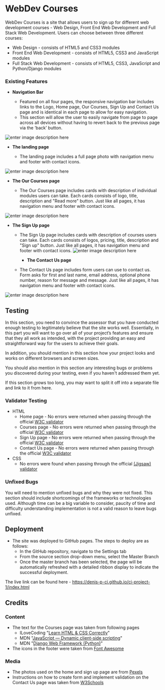 # WebDev Courses

WebDev Courses is a site that allows users to sign up for different web development courses - Web Design, Front End Web Development and Full Stack Web Development.
Users can choose between three different courses:

- Web Design - consists of HTML5 and CSS3 modules
- Front End Web Development - consists of HTML5, CSS3 and JavaScript modules
- Full Stack Web Development - consists of HTML5, CSS3, JavaScript and Python/Django modules

### Existing Features

- **Navigation Bar**

  - Featured on all four pages, the responsive navigation bar includes links to the Logo, Home page, Our Courses, Sign Up and Contact Us page and is identical in each page to allow for easy navigation.
  - This section will allow the user to easily navigate from page to page across all devices without having to revert back to the previous page via the ‘back’ button.

![enter image description here](https://denis-p-ci.github.io/ci-project-1/media/menu.png)

- **The landing page**

  - The landing page includes a full page photo with navigation menu and footer with contact icons.

![enter image description here](https://denis-p-ci.github.io/ci-project-1/media/landing.png)

- **The Our Courses page**

  - The Our Courses page includes cards with description of individual modules users can take. Each cards consists of logo, title, description and "Read more" button. Just like all pages, it has navigation menu and footer with contact icons.

![enter image description here](https://denis-p-ci.github.io/ci-project-1/media/courses.png)

- **The Sign Up page**

  - The Sign Up page includes cards with description of courses users can take. Each cards consists of logos, pricing, title, description and "Sign up" button. Just like all pages, it has navigation menu and footer with contact icons.
    ![enter image description here](https://denis-p-ci.github.io/ci-project-1/media/signup.png)

    - **The Contact Us page**

  - The Contact Us page includes form users can use to contact us. Form asks for first and last name, email address, optional phone number, reason for message and message. Just like all pages, it has navigation menu and footer with contact icons.

![enter image description here](https://denis-p-ci.github.io/ci-project-1/media/contactus.png)

## Testing

In this section, you need to convince the assessor that you have conducted enough testing to legitimately believe that the site works well. Essentially, in this part you will want to go over all of your project’s features and ensure that they all work as intended, with the project providing an easy and straightforward way for the users to achieve their goals.

In addition, you should mention in this section how your project looks and works on different browsers and screen sizes.

You should also mention in this section any interesting bugs or problems you discovered during your testing, even if you haven't addressed them yet.

If this section grows too long, you may want to split it off into a separate file and link to it from here.

### Validator Testing

- HTML
  - Home page - No errors were returned when passing through the official [W3C validator](https://validator.w3.org/nu/?doc=https://denis-p-ci.github.io/ci-project-1/index.html)
  - Courses page - No errors were returned when passing through the official [W3C validator](https://validator.w3.org/nu/?doc=https://denis-p-ci.github.io/ci-project-1/courses.html)
  - Sign Up page - No errors were returned when passing through the official [W3C validator](https://validator.w3.org/nu/?doc=https://denis-p-ci.github.io/ci-project-1/signup.html)
  - Contact Us page - No errors were returned when passing through the official [W3C validator](https://validator.w3.org/nu/?doc=https://denis-p-ci.github.io/ci-project-1/contact.html)
- CSS
  - No errors were found when passing through the official [(Jigsaw) validator](https://jigsaw.w3.org/css-validator/validator?uri=https%3A%2F%2Fdenis-p-ci.github.io%2Fci-project-1%2Fassets%2Fcss%2Fstyle.css&profile=css3svg&usermedium=all&warning=1&vextwarning=&lang=en)

### Unfixed Bugs

You will need to mention unfixed bugs and why they were not fixed. This section should include shortcomings of the frameworks or technologies used. Although time can be a big variable to consider, paucity of time and difficulty understanding implementation is not a valid reason to leave bugs unfixed.

## Deployment

- The site was deployed to GitHub pages. The steps to deploy are as follows:
  - In the GitHub repository, navigate to the Settings tab
  - From the source section drop-down menu, select the Master Branch
  - Once the master branch has been selected, the page will be automatically refreshed with a detailed ribbon display to indicate the successful deployment.

The live link can be found here - https://denis-p-ci.github.io/ci-project-1/index.html

## Credits

### Content

- The text for the Courses page was taken from following pages
  - ILoveCoding "[Learn HTML & CSS Correctly](https://ilovecoding.org/courses/htmlcss2)"
  - MDN "[JavaScript — Dynamic client-side scripting](https://developer.mozilla.org/en-US/docs/Learn/JavaScript)"
  - MDN "[Django Web Framework (Python)](https://developer.mozilla.org/en-US/docs/Learn/Server-side/Django)"
- The icons in the footer were taken from [Font Awesome](https://fontawesome.com/)

### Media

- The photos used on the home and sign up page are from [Pexels](https://www.pexels.com/)
- Instructions on how to create form and implement validation on the Contact Us page was taken from [W3Schools](https://www.w3schools.com)
